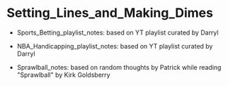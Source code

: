 # Setting_Lines_and_Making_Dimes

- Sports_Betting_playlist_notes: based on YT playlist curated by Darryl

- NBA_Handicapping_playlist_notes: based on YT playlist curated by Darryl

- Sprawlball_notes: based on random thoughts by Patrick while reading "Sprawlball" by Kirk Goldsberry
